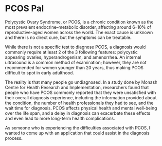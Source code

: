 # PCOS Pal

Polycystic Ovary Syndrome, or PCOS, is a chronic condition known as the most prevalent endocrine–metabolic disorder, affecting around 6–10% of reproductive-aged women across the world. The exact cause is unknown and there is no direct cure, but the symptoms can be treatable.

While there is not a specific test to diagnose PCOS, a diagnosis would commonly require at least 2 of the 3 following features: polycystic appearing ovaries, hyperandrogenism, and amenorrhea. An internal ultrasound is a common method of examination; however, they are not recommended for women younger than 20 years, thus making PCOS difficult to spot in early adulthood.

The reality is that many people go undiagnosed. In a study done by Monash Centre for Health Research and Implementation, researchers found that people who have PCOS commonly reported that they were unsatisfied with their overall diagnosis experience, including the information provided about the condition, the number of health professionals they had to see, and the wait time for diagnosis. PCOS affects physical health and mental well-being over the life span, and a delay in diagnosis can exacerbate these effects and even lead to more long-term health complications.

As someone who is experiencing the difficulties associated with PCOS, I wanted to come up with an application that could assist in the diagnosis process.
